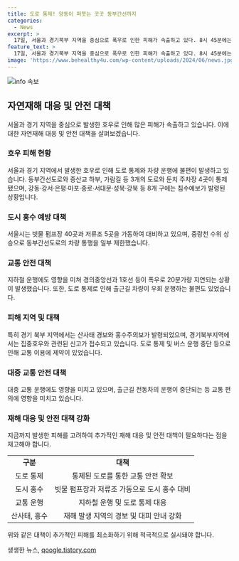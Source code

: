 ```yaml
---
title: 도로 통제! 양동이 퍼붓는 곳곳 동부간선까지
categories:
  - News
excerpt: >
  17일, 서울과 경기북부 지역을 중심으로 폭우로 인한 피해가 속출하고 있다. 8시 45분에는 서울 전역에 호우경보가 내려졌고, 29개 하천 출입이 통제되었다. 도로 통제로 출근길 차량이 우회 운행하는 불편도 발생했으며, 서울시는 빗물 펌프장과 저류조를 가동했다. 지하철 지연으로 출근 시간이 더 걸린 시민들도 있었고, 경기 북부 지역에서는 산사태 경보와 홍수주의보가 발령되었다. 출근길 전동차 운행 중단과 도로 통제로 인한 불편도 발생했다. (150자)
feature_text: >
  17일, 서울과 경기북부 지역을 중심으로 폭우로 인한 피해가 속출하고 있다. 8시 45분에는 서울 전역에 호우경보가 내려졌고, 29개 하천 출입이 통제되었다. 도로 통제로 출근길 차량이 우회 운행하는 불편도 발생했으며, 서울시는 빗물 펌프장과 저류조를 가동했다. 지하철 지연으로 출근 시간이 더 걸린 시민들도 있었고, 경기 북부 지역에서는 산사태 경보와 홍수주의보가 발령되었다. 출근길 전동차 운행 중단과 도로 통제로 인한 불편도 발생했다. (150자)
image: 'https://www.behealthy4u.com/wp-content/uploads/2024/06/news.jpg'
---
```


<p><img src="https://www.behealthy4u.com/wp-content/uploads/2024/06/news.jpg" alt="info 속보" /></p>

<h2 data-ke-size="size26">자연재해 대응 및 안전 대책</h2>

<p data-ke-size="size16">서울과 경기 지역을 중심으로 발생한 호우로 인해 많은 피해가 속출하고 있습니다. 이에 대한 자연재해 대응 및 안전 대책을 살펴보겠습니다.</p>

<h3 data-ke-size="size24">호우 피해 현황</h3>

<p data-ke-size="size16">서울과 경기 지역에서 발생한 호우로 인해 도로 통제와 차량 운행에 불편이 발생하고 있습니다. 동부간선도로와 증산교 하부, 가람길 등 3개의 도로와 둔치 주차장 4곳이 통제됐으며, 강동·강서·은평·마포·종로·서대문·성북·강북 등 8개 구에는 침수예보가 발령된 상황입니다.</p>

<h3 data-ke-size="size24">도시 홍수 예방 대책</h3>

<p data-ke-size="size16">서울시는 빗물 펌프장 40곳과 저류조 5곳을 가동하여 대비하고 있으며, 중랑천 수위 상승으로 동부간선도로의 차량 통행을 일부 제한했습니다.</p>

<h3 data-ke-size="size24">교통 안전 대책</h3>

<p data-ke-size="size16">지하철 운행에도 영향을 미쳐 경의중앙선과 1호선 등이 폭우로 20분가량 지연되는 상황이 발생했습니다. 또한, 도로 통제로 인해 출근길 차량이 우회 운행하는 불편도 있었습니다.</p>

<h3 data-ke-size="size24">피해 지역 및 대책</h3>

<p data-ke-size="size16">특히 경기 북부 지역에서는 산사태 경보와 홍수주의보가 발령되었으며, 경기북부지역에서는 집중호우와 관련된 신고가 접수되고 있습니다. 도로 통제 및 버스 운행 중단 등으로 인해 교통 이용에 제약이 있었습니다.</p>

<h3 data-ke-size="size24">대중 교통 안전 대책</h3>

<p data-ke-size="size16">대중 교통 운행에도 영향을 미치고 있으며, 출근길 전동차의 운행이 중단되는 등 교통 편의에 영향을 미치고 있습니다.</p>

<h3 data-ke-size="size24">재해 대응 및 안전 대책 강화</h3>

<p data-ke-size="size16">지금까지 발생한 피해를 고려하여 추가적인 재해 대응 및 안전 대책이 필요하다는 점을 재고해야 합니다.</p>

<table>
    <tbody>
        <tr>
            <td style="text-align: center; height: 17px;"><b>구분</b></td>
            <td style="text-align: center; height: 17px;"><b>대책</b></td>
        </tr>
        <tr>
            <td style="text-align: center; height: 17px;">도로 통제</td>
            <td style="text-align: center; height: 17px;">통제된 도로를 통한 교통 안전 확보</td>
        </tr>
        <tr>
            <td style="text-align: center; height: 17px;">도시 홍수</td>
            <td style="text-align: center; height: 17px;">빗물 펌프장과 저류조 가동으로 도시 홍수 대비</td>
        </tr>
        <tr>
            <td style="text-align: center; height: 17px;">교통 운행</td>
            <td style="text-align: center; height: 17px;">지하철 운행 및 도로 통제 대응</td>
        </tr>
        <tr>
            <td style="text-align: center; height: 17px;">산사태, 홍수</td>
            <td style="text-align: center; height: 17px;">재해 발생 지역의 경보 및 대피 안내 강화</td>
        </tr>
    </tbody>
</table>

<p data-ke-size="size16">위와 같은 대책이 추가적인 피해를 최소화하기 위해 적극적으로 실시돼야 합니다.</p>
생생한 뉴스, <a href="https://qoogle.tistory.com" rel="dofollow">qoogle.tistory.com</a>


